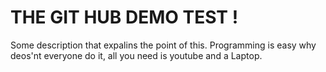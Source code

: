 # THE GIT HUB DEMO TEST !

Some description that expalins the point of this.
Programming is easy why deos'nt everyone do it, all you need is youtube and a Laptop.
